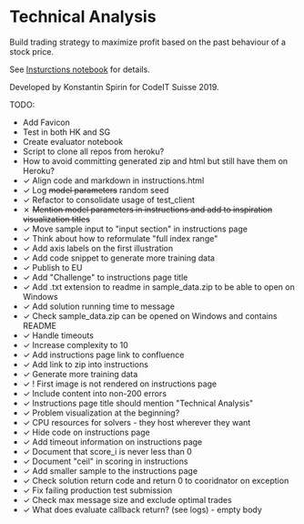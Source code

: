 # Technical Analysis

Build trading strategy to maximize profit based on the past behaviour of a stock price.

See [Insturctions notebook](instructions.ipynb) for details.

Developed by Konstantin Spirin for CodeIT Suisse 2019.

TODO:

- Add Favicon
- Test in both HK and SG
- Create evaluator notebook
- Script to clone all repos from heroku?
- How to avoid committing generated zip and html but still have them on Heroku?
- ✓ Align code and markdown in instructions.html
- ✓ Log ~~model parameters~~ random seed
- ✓ Refactor to consolidate usage of test_client
- ✗ ~~Mention model parameters in instructions and add to inspiration visualization titles~~
- ✓ Move sample input to "input section" in instructions page
- ✓ Think about how to reformulate "full index range"
- ✓ Add axis labels on the first illustration
- ✓ Add code snippet to generate more training data
- ✓ Publish to EU
- ✓ Add "Challenge" to instructions page title
- ✓ Add .txt extension to readme in sample_data.zip to be able to open on Windows
- ✓ Add solution running time to message
- ✓ Check sample_data.zip can be opened on Windows and contains README
- ✓ Handle timeouts
- ✓ Increase complexity to 10
- ✓ Add instructions page link to confluence
- ✓ Add link to zip into instructions
- ✓ Generate more training data
- ✓ ! First image is not rendered on instructions page
- ✓ Include content into non-200 errors
- ✓ Instructions page title should mention "Technical Analysis"
- ✓ Problem visualization at the beginning?
- ✓ CPU resources for solvers - they host wherever they want
- ✓ Hide code on instructions page
- ✓ Add timeout information on instructions page
- ✓ Document that score_i is never less than 0
- ✓ Document "ceil" in scoring in instructions
- ✓ Add smaller sample to the instructions page
- ✓ Check solution return code and return 0 to cooridnator on exception
- ✓ Fix failing production test submission
- ✓ Check max message size and exclude optimal trades
- ✓ What does evaluate callback return? (see logs) - empty body
